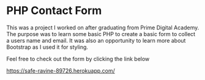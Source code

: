 # PHP Contact Form

This was a project I worked on after graduating from Prime Digital Academy.
The purpose was to learn some basic PHP to create a basic form to collect a users name and email. 
It was also an opportunity to learn more about Bootstrap as I used it for styling.

Feel free to check out the form by clicking the link below

https://safe-ravine-89726.herokuapp.com/
